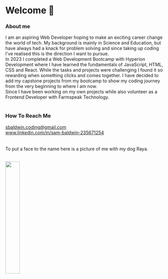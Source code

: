 # Welcome 👋
### About me
I am an aspiring Web Developer hoping to make an exciting career change the world of tech. My background is mainly in Science and Education, but have always had a knack for problem solving and since taking up coding I've realised this is the direction I want to pursue.<br>
In 2023 I completed a Web Development Bootcamp with Hyperion Development where I have learned the fundamentals of JavaScript, HTML, CSS and React. While the tasks and projects were challenging I found it so rewarding when something clicks and comes together. I have decided to add my capstone projects from my bootcamp to show my coding journey from the very beginning to where I am now.<br>
Since I have been working on my own projects while also volunteer as a Frontend Developer with Farmspeak Technology.
<br><br>

### How To Reach Me
sbaldwin.coding@gmail.com<br>
www.linkedin.com/in/sam-baldwin-235671254
<br><br><br>
To put a face to the name here is a picture of me with my dog Raya.<br><br>

<img src="IMG_6073.jpeg" width="30%">


